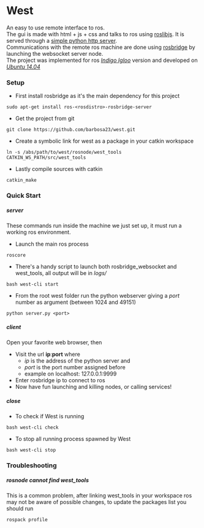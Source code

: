 # West
An easy to use remote interface to ros.  
The gui is made with html + js + css and talks to ros using [roslibjs](http://wiki.ros.org/roslibjs). It is served through a [simple python http server](http://blog.wachowicz.eu).  
Communications with the remote ros machine are done using [rosbridge](http://wiki.ros.org/rosbridge_suite) by launching the websocket server node.  
The project was implemented for ros *[Indigo Igloo](http://wiki.ros.org/indigo)* version and developed on *[Ubuntu 14.04](http://releases.ubuntu.com/14.04/)*

### Setup
- First install rosbridge as it's the main dependency for this project
```
sudo apt-get install ros-<rosdistro>-rosbridge-server
```
- Get the project from git
```
git clone https://github.com/barbosa23/west.git
```
- Create a symbolic link for west as a package in your catkin workspace
```
ln -s /abs/path/to/west/rosnode/west_tools CATKIN_WS_PATH/src/west_tools
```
- Lastly compile sources with catkin
```
catkin_make
```

### Quick Start

##### server
These commands run inside the machine we just set up, it must run a working ros environment.  

- Launch the main ros process
```
roscore
```
- There's a handy script to launch both rosbridge_websocket and west_tools, all output will be in *logs/*
```
bash west-cli start
```
- From the root west folder run the python webserver giving a *port* number as argument (between 1024 and 49151)
```
python server.py <port>
```

##### client
Open your favorite web browser, then

- Visit the url **ip**:**port** where
    + *ip* is the address of the python server and
    + *port* is the port number assigned before
    + example on localhost: 127.0.0.1:9999
- Enter rosbridge ip to connect to ros
- Now have fun launching and killing nodes, or calling services!

##### close
- To check if West is running
```
bash west-cli check
```
- To stop all running process spawned by West
```
bash west-cli stop
```

### Troubleshooting

##### rosnode cannot find west_tools
This is a common problem, after linking west_tools in your workspace ros may not be aware of possible changes, to update the packages list you should run
```
rospack profile
```
